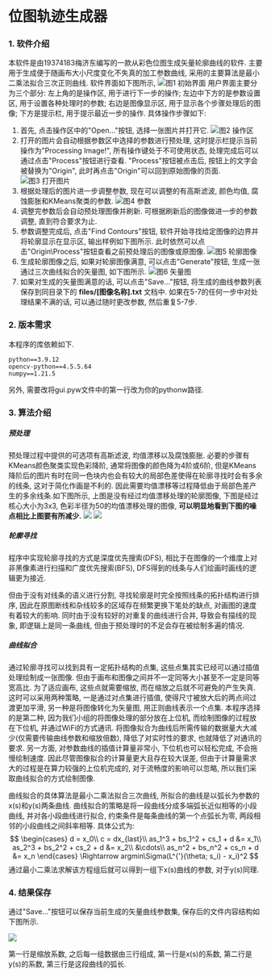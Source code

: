 # 位图轨迹生成器

### 1. 软件介绍
本软件是由19374183梅济东编写的一款从彩色位图生成矢量轮廓曲线的软件. 主要用于生成便于随画布大小尺度变化不失真的加工参数曲线, 采用的主要算法是最小二乘法拟合三次正则曲线. 软件界面如下图所示,
![图1 初始界面](F:\Self_Study\6th_sem\e_m_practice\软件截图.jpg "图1 初始界面")
用户界面主要分为三个部分: 左上角的是操作区, 用于进行下一步的操作; 左边中下方的是参数设置区, 用于设置各种处理时的参数; 右边是图像显示区, 用于显示各个步骤处理后的图像; 下方是提示栏, 用于提示最近一步的操作. 具体操作步骤如下:

1. 首先, 点击操作区中的"Open..."按钮, 选择一张图片并打开它.
![图2 操作区](F:\Self_Study\6th_sem\e_m_practice\operation.jpg)
2. 打开的图片会自动根据参数区中选择的参数进行预处理, 这时提示栏提示当前操作为"Processing Image!", 所有操作键处于不可使用状态, 处理完成后可以通过点击"Process"按钮进行查看. "Process"按钮被点击后, 按钮上的文字会被替换为"Origin", 此时再点击"Origin"可以回到原始图像的页面.
![图3 打开图片](F:\Self_Study\6th_sem\e_m_practice\open.jpg)
3. 根据处理后的图片进一步调整参数, 现在可以调整的有高斯滤波, 颜色均值,  腐蚀膨胀和KMeans聚类的参数.
![图4 参数](F:\Self_Study\6th_sem\e_m_practice\parameters.jpg)
4. 调整完参数后会自动预处理图像并刷新. 可根据刷新后的图像做进一步的参数调整, 直到符合要求为止.
5. 参数调整完成后, 点击"Find Contours"按钮, 软件开始寻找给定图像的边界并将轮廓显示在显示区, 输出样例如下图所示. 此时依然可以点击"Origin\Process"按钮查看之前预处理后的图像或原图像.
![图5 轮廓图像](F:\Self_Study\6th_sem\e_m_practice\contour.jpg)
6. 生成轮廓图像之后, 如果对轮廓图像满意, 可以点击"Generate"按钮, 生成一张通过三次曲线拟合的矢量图, 如下图所示.
![图6 矢量图](F:\Self_Study\6th_sem\e_m_practice\vector.jpg)
7. 如果对生成的矢量图满意的话, 可以点击"Save..."按钮, 将生成的曲线参数列表保存到同目录下的 **files/[图像名称].txt** 文档中. 如果在5-7的任何一步中对处理结果不满的话, 可以通过随时更改参数, 然后重复5-7步.
### 2. 版本需求
本程序的库依赖如下.
```
python==3.9.12
opencv-python==4.5.5.64
numpy==1.21.5
```
另外, 需要改将gui.pyw文件中的第一行改为你的pythonw路径.
### 3. 算法介绍
##### 预处理
预处理过程中提供的可选项有高斯滤波, 均值漂移以及腐蚀膨胀. 必要的步骤有KMeans颜色聚类实现色彩降阶, 通常将图像的颜色降为4阶或6阶, 但是KMeans降阶后的图片有时在同一色块内也会有较大的局部色差使得在轮廓寻找时会有多余的线条, 这对于简化作画是不利的. 因此需要均值漂移等过程降低由于局部色差产生的多余线条.如下图所示, 上图是没有经过均值漂移处理的轮廓图像, 下图是经过核心大小为3x3, 色彩半径为50的均值漂移处理的图像, **可以明显地看到下图的噪点相比上图要有所减少.**
![](F:\Self_Study\6th_sem\e_m_practice\pkq.jpg)
![](F:\Self_Study\6th_sem\e_m_practice\pkq_with_mst.jpg)

##### 轮廓寻找
程序中实现轮廓寻找的方式是深度优先搜索(DFS), 相比于在图像的一个维度上对非黑像素进行扫描和广度优先搜索(BFS), DFS得到的线条与人们绘画时画线的逻辑更为接近. 

但由于没有对线条的语义进行分割, 寻找轮廓是时完全按照线条的拓扑结构进行排序, 因此在原图断线和杂线较多的区域存在频繁更换下笔处的缺点, 对画图的速度有着较大的影响. 同时由于没有较好的对重复的曲线进行合并, 导致会有描线的现象, 即逻辑上是同一条曲线, 但由于预处理时的不足会存在被绘制多遍的情况.
##### 曲线拟合
通过轮廓寻找可以找到具有一定拓扑结构的点集, 这些点集其实已经可以通过插值处理绘制成一张图像. 但由于画布和图像之间并不一定同等大小甚至不一定是同等宽高比. 为了适应画布, 这些点就需要缩放, 而在缩放之后就不可避免的产生失真. 这时可以采用两种策略, 一是通过对点集进行插值, 使得尺寸被放大后的两点间过渡更加平滑, 另一种是将图像转化为矢量图, 用正则曲线表示一个点集. 本程序选择的是第二种, 因为我们小组的将图像处理的部分放在上位机, 而绘制图像的过程放在下位机, 并通过WiFi的方式通讯. 将图像拟合为曲线后所需传输的数据量大大减少(仅需要传输曲线参数和缩放倍数), 降低了对实时性的要求, 也就降低了对通讯的要求. 另一方面, 对参数曲线的插值计算量非常小, 下位机也可以轻松完成, 不会拖慢绘制速度. 因此尽管图像拟合的计算量更大且存在较大误差, 但由于计算量需求大的过程是在算力较强的上位机完成的, 对于流畅度的影响可以忽略, 所以我们采取曲线拟合的方式绘制图像.

曲线拟合的具体算法是最小二乘法拟合三次曲线, 所拟合的曲线是以弧长为参数的x(s)和y(s)两条曲线. 曲线拟合的策略是将一段曲线分成多端弧长近似相等的小段曲线, 并对各小段曲线进行拟合, 约束条件是每条曲线的第一个点弧长为零, 两段相邻的小段曲线之间斜率相等. 具体公式为:
$$
\begin{cases}
d = x_0\\
c = dx_{last}\\
as_1^3 + bs_1^2 + cs_1 + d &= x_1\\
as_2^3 + bs_2^2 + cs_2 + d &= x_2\\
&\cdots\\
as_n^2 + bs_n^2 + cs_n + d &= x_n
\end{cases}
\Rightarrow argmin\Sigma(L^{'}(\theta; s_i) - x_i)^2
$$
通过最小二乘法求解该方程组后就可以得到一组下x(s)曲线的参数, 对于y(s)同理.

### 4. 结果保存

通过"Save..."按钮可以保存当前生成的矢量曲线参数集, 保存后的文件内容结构如下图所示.

![](F:\Self_Study\6th_sem\e_m_practice\save.jpg)

第一行是缩放系数, 之后每一组数据由三行组成, 第一行是x(s)的系数, 第二行是y(s)的系数, 第三行是这段曲线的弧长.
